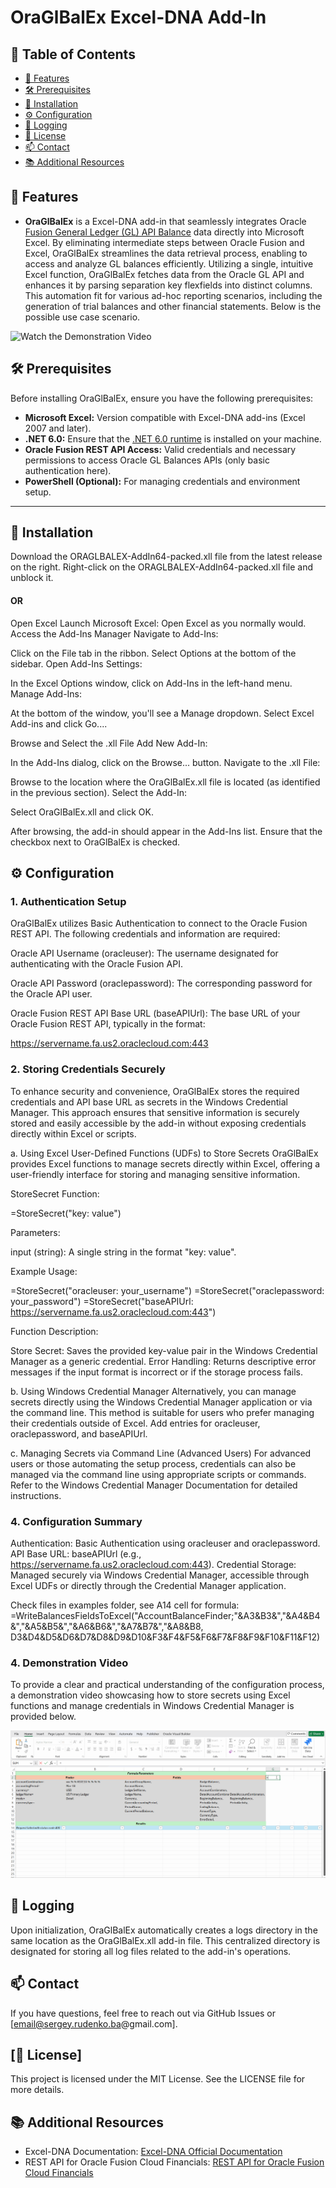 ﻿# OraGlBalEx Excel-DNA Add-In

## 📄 Table of Contents

- [🚀 Features](#-features)
- [🛠 Prerequisites](#-prerequisites)
- [📝 Installation](#-installation)
- [⚙️ Configuration](#-configuration)
- [📜 Logging](#-logging)
- [📝 License](#-license)
- [📫 Contact](#-contact)
- [📚 Additional Resources](#-additional-resources)

## 🚀 Features
- **OraGlBalEx** is a Excel-DNA add-in that seamlessly integrates Oracle [Fusion General Ledger (GL) API Balance](https://docs.oracle.com/en/cloud/saas/financials/24d/farfa/op-ledgerbalances-get.html) data directly into Microsoft Excel. By eliminating intermediate steps between Oracle Fusion and Excel, OraGlBalEx streamlines the data retrieval process, enabling to access and analyze GL balances efficiently.
Utilizing a single, intuitive Excel function, OraGlBalEx fetches data from the Oracle GL API and enhances it by parsing separation key flexfields into distinct columns. This automation fit for various ad-hoc reporting scenarios, including the generation of trial balances and other financial statements.
Below is the possible use case scenario.

![Watch the Demonstration Video](gifs/glbalexdemo.gif)

## 🛠 Prerequisites

Before installing OraGlBalEx, ensure you have the following prerequisites:

- **Microsoft Excel:** Version compatible with Excel-DNA add-ins (Excel 2007 and later).
- **.NET 6.0:** Ensure that the [.NET 6.0 runtime](https://dotnet.microsoft.com/en-us/download/dotnet/6.0) is installed on your machine.
- **Oracle Fusion REST API Access:** Valid credentials and necessary permissions to access Oracle GL Balances APIs (only basic authentication here).
- **PowerShell (Optional):** For managing credentials and environment setup.

---

## 📝 Installation

Download the ORAGLBALEX-AddIn64-packed.xll file from the latest release on the right.
Right-click on the ORAGLBALEX-AddIn64-packed.xll file and unblock it.

#### OR

Open Excel
Launch Microsoft Excel:
Open Excel as you normally would.
Access the Add-Ins Manager
Navigate to Add-Ins:

Click on the File tab in the ribbon.
Select Options at the bottom of the sidebar.
Open Add-Ins Settings:

In the Excel Options window, click on Add-Ins in the left-hand menu.
Manage Add-Ins:

At the bottom of the window, you'll see a Manage dropdown.
Select Excel Add-ins and click Go....

Browse and Select the .xll File
Add New Add-In:

In the Add-Ins dialog, click on the Browse... button.
Navigate to the .xll File:

Browse to the location where the OraGlBalEx.xll file is located (as identified in the previous section).
Select the Add-In:

Select OraGlBalEx.xll and click OK.

After browsing, the add-in should appear in the Add-Ins list.
Ensure that the checkbox next to OraGlBalEx is checked.


## ⚙️ Configuration

### 1. Authentication Setup
   OraGlBalEx utilizes Basic Authentication to connect to the Oracle Fusion REST API. The following credentials and information are required:

Oracle API Username (oracleuser): The username designated for authenticating with the Oracle Fusion API.

Oracle API Password (oraclepassword): The corresponding password for the Oracle API user.

Oracle Fusion REST API Base URL (baseAPIUrl): The base URL of your Oracle Fusion REST API, typically in the format:

https://servername.fa.us2.oraclecloud.com:443

### 2. Storing Credentials Securely
   To enhance security and convenience, OraGlBalEx stores the required credentials and API base URL as secrets in the Windows Credential Manager. This approach ensures that sensitive information is securely stored and easily accessible by the add-in without exposing credentials directly within Excel or scripts.

a. Using Excel User-Defined Functions (UDFs) to Store Secrets
OraGlBalEx provides Excel functions to manage secrets directly within Excel, offering a user-friendly interface for storing and managing sensitive information.

StoreSecret Function:

=StoreSecret("key: value")

Parameters:

input (string): A single string in the format "key: value".

Example Usage:

=StoreSecret("oracleuser: your_username")
=StoreSecret("oraclepassword: your_password")
=StoreSecret("baseAPIUrl: https://servername.fa.us2.oraclecloud.com:443")

Function Description:

Store Secret: Saves the provided key-value pair in the Windows Credential Manager as a generic credential.
Error Handling: Returns descriptive error messages if the input format is incorrect or if the storage process fails.

b. Using Windows Credential Manager
Alternatively, you can manage secrets directly using the Windows Credential Manager application or via the command line. This method is suitable for users who prefer managing their credentials outside of Excel.
Add entries for oracleuser, oraclepassword, and baseAPIUrl.

c. Managing Secrets via Command Line (Advanced Users)
For advanced users or those automating the setup process, credentials can also be managed via the command line using appropriate scripts or commands. Refer to the Windows Credential Manager Documentation for detailed instructions.

### 4. Configuration Summary
Authentication: Basic Authentication using oracleuser and oraclepassword.
API Base URL: baseAPIUrl (e.g., https://servername.fa.us2.oraclecloud.com:443).
Credential Storage: Managed securely via Windows Credential Manager, accessible through Excel UDFs or directly through the Credential Manager application.

Check files in examples folder, see A14 cell for formula:
=WriteBalancesFieldsToExcel("AccountBalanceFinder;"&A3&B3&","&A4&B4&","&A5&B5&","&A6&B6&","&A7&B7&","&A8&B8, D3&D4&D5&D6&D7&D8&D9&D10&F3&F4&F5&F6&F7&F8&F9&F10&F11&F12)

### 4. Demonstration Video
   To provide a clear and practical understanding of the configuration process, a demonstration video showcasing how to store secrets using Excel functions and manage credentials in Windows Credential Manager is provided below.

![Watch the Demonstration Video](gifs/credentials.gif)

## 📜 Logging
Upon initialization, OraGlBalEx automatically creates a logs directory in the same location as the OraGlBalEx.xll add-in file. This centralized directory is designated for storing all log files related to the add-in's operations.

## 📫 Contact
If you have questions, feel free to reach out via GitHub Issues or [email@sergey.rudenko.ba@gmail.com].

## [📝 License]
This project is licensed under the MIT License. See the LICENSE file for more details.

## 📚 Additional Resources
- Excel-DNA Documentation:
[Excel-DNA Official Documentation](https://excel-dna.net/)
- REST API for Oracle Fusion Cloud Financials:
[REST API for Oracle Fusion Cloud Financials](https://docs.oracle.com/en/cloud/saas/financials/24d/farfa/op-ledgerbalances-get.html)



